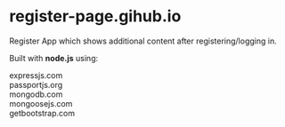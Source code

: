 # register-page.gihub.io

Register App which shows additional content after registering/logging in.

Built with <strong>node.js</strong> using:

expressjs.com                          
passportjs.org                          
mongodb.com                          
mongoosejs.com                          
getbootstrap.com
